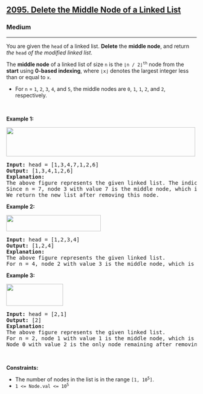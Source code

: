 <h2><a href="https://leetcode.com/problems/delete-the-middle-node-of-a-linked-list/">2095. Delete the Middle Node of a Linked List</a></h2><h3>Medium</h3><hr><div style="user-select: auto;"><p style="user-select: auto;">You are given the <code style="user-select: auto;">head</code> of a linked list. <strong style="user-select: auto;">Delete</strong> the <strong style="user-select: auto;">middle node</strong>, and return <em style="user-select: auto;">the</em> <code style="user-select: auto;">head</code> <em style="user-select: auto;">of the modified linked list</em>.</p>

<p style="user-select: auto;">The <strong style="user-select: auto;">middle node</strong> of a linked list of size <code style="user-select: auto;">n</code> is the <code style="user-select: auto;">⌊n / 2⌋<sup style="user-select: auto;">th</sup></code> node from the <b style="user-select: auto;">start</b> using <strong style="user-select: auto;">0-based indexing</strong>, where <code style="user-select: auto;">⌊x⌋</code> denotes the largest integer less than or equal to <code style="user-select: auto;">x</code>.</p>

<ul style="user-select: auto;">
	<li style="user-select: auto;">For <code style="user-select: auto;">n</code> = <code style="user-select: auto;">1</code>, <code style="user-select: auto;">2</code>, <code style="user-select: auto;">3</code>, <code style="user-select: auto;">4</code>, and <code style="user-select: auto;">5</code>, the middle nodes are <code style="user-select: auto;">0</code>, <code style="user-select: auto;">1</code>, <code style="user-select: auto;">1</code>, <code style="user-select: auto;">2</code>, and <code style="user-select: auto;">2</code>, respectively.</li>
</ul>

<p style="user-select: auto;">&nbsp;</p>
<p style="user-select: auto;"><strong style="user-select: auto;">Example 1:</strong></p>
<img alt="" src="https://assets.leetcode.com/uploads/2021/11/16/eg1drawio.png" style="width: 500px; height: 77px; user-select: auto;">
<pre style="user-select: auto;"><strong style="user-select: auto;">Input:</strong> head = [1,3,4,7,1,2,6]
<strong style="user-select: auto;">Output:</strong> [1,3,4,1,2,6]
<strong style="user-select: auto;">Explanation:</strong>
The above figure represents the given linked list. The indices of the nodes are written below.
Since n = 7, node 3 with value 7 is the middle node, which is marked in red.
We return the new list after removing this node. 
</pre>

<p style="user-select: auto;"><strong style="user-select: auto;">Example 2:</strong></p>
<img alt="" src="https://assets.leetcode.com/uploads/2021/11/16/eg2drawio.png" style="width: 250px; height: 43px; user-select: auto;">
<pre style="user-select: auto;"><strong style="user-select: auto;">Input:</strong> head = [1,2,3,4]
<strong style="user-select: auto;">Output:</strong> [1,2,4]
<strong style="user-select: auto;">Explanation:</strong>
The above figure represents the given linked list.
For n = 4, node 2 with value 3 is the middle node, which is marked in red.
</pre>

<p style="user-select: auto;"><strong style="user-select: auto;">Example 3:</strong></p>
<img alt="" src="https://assets.leetcode.com/uploads/2021/11/16/eg3drawio.png" style="width: 150px; height: 58px; user-select: auto;">
<pre style="user-select: auto;"><strong style="user-select: auto;">Input:</strong> head = [2,1]
<strong style="user-select: auto;">Output:</strong> [2]
<strong style="user-select: auto;">Explanation:</strong>
The above figure represents the given linked list.
For n = 2, node 1 with value 1 is the middle node, which is marked in red.
Node 0 with value 2 is the only node remaining after removing node 1.</pre>

<p style="user-select: auto;">&nbsp;</p>
<p style="user-select: auto;"><strong style="user-select: auto;">Constraints:</strong></p>

<ul style="user-select: auto;">
	<li style="user-select: auto;">The number of nodes in the list is in the range <code style="user-select: auto;">[1, 10<sup style="user-select: auto;">5</sup>]</code>.</li>
	<li style="user-select: auto;"><code style="user-select: auto;">1 &lt;= Node.val &lt;= 10<sup style="user-select: auto;">5</sup></code></li>
</ul>
</div>